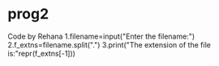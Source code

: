 # prog2
Code by Rehana
1.filename=input("Enter the filename:")
2.f_extns=filename.split(".")
3.print("The extension of the file is:"repr(f_extns[-1]))
